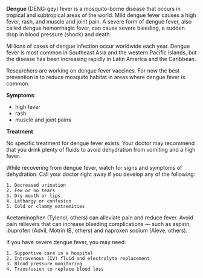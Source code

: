 **Dengue** (DENG-gey) fever is a mosquito-borne disease that occurs in tropical and subtropical areas of the world. Mild dengue fever causes a high fever, rash, and muscle and joint pain. A severe form of dengue fever, also called dengue hemorrhagic fever, can cause severe bleeding, a sudden drop in blood pressure (shock) and death.

Millions of cases of dengue infection occur worldwide each year. Dengue fever is most common in Southeast Asia and the western Pacific islands, but the disease has been increasing rapidly in Latin America and the Caribbean.

Researchers are working on dengue fever vaccines. For now the best prevention is to reduce mosquito habitat in areas where dengue fever is common.

**Symptoms**:
- high fever
- rash
- muscle and joint pains

**Treatment**

No specific treatment for dengue fever exists. Your doctor may recommend that you drink plenty of fluids to avoid dehydration from vomiting and a high fever.

While recovering from dengue fever, watch for signs and symptoms of dehydration. Call your doctor right away if you develop any of the following:

    1. Decreased urination
    2. Few or no tears
    3. Dry mouth or lips
    4. Lethargy or confusion
    5. Cold or clammy extremities

Acetaminophen (Tylenol, others) can alleviate pain and reduce fever. Avoid pain relievers that can increase bleeding complications — such as aspirin, ibuprofen (Advil, Motrin IB, others) and naproxen sodium (Aleve, others).

If you have severe dengue fever, you may need:

    1. Supportive care in a hospital
    2. Intravenous (IV) fluid and electrolyte replacement
    3. Blood pressure monitoring
    4. Transfusion to replace blood loss

